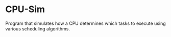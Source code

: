 # CPU-Sim
Program that simulates how a CPU determines which tasks to execute using various scheduling algorithms. 
